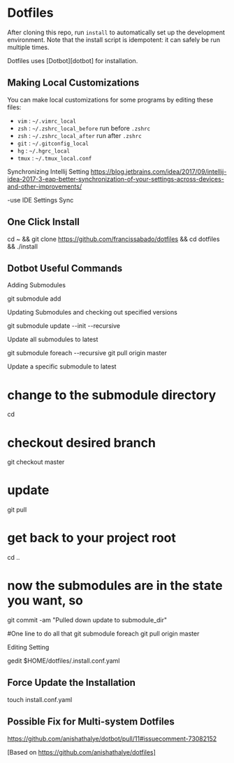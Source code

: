 Dotfiles
========

After cloning this repo, run `install` to automatically set up the development
environment. Note that the install script is idempotent: it can safely be run
multiple times.

Dotfiles uses [Dotbot][dotbot] for installation.

Making Local Customizations
---------------------------

You can make local customizations for some programs by editing these files:

* `vim` : `~/.vimrc_local`
* `zsh` : `~/.zshrc_local_before` run before `.zshrc`
* `zsh` : `~/.zshrc_local_after` run after `.zshrc`
* `git` : `~/.gitconfig_local`
* `hg` : `~/.hgrc_local`
* `tmux` : `~/.tmux_local.conf`


Synchronizing Intellij Setting
https://blog.jetbrains.com/idea/2017/09/intellij-idea-2017-3-eap-better-synchronization-of-your-settings-across-devices-and-other-improvements/

-use IDE Settings Sync


One Click Install
---------------------------

cd ~ && git clone https://github.com/francissabado/dotfiles && cd dotfiles && ./install



Dotbot Useful Commands
---------------------------

Adding Submodules

git submodule add <github-submodule-path> <directory-name>


Updating Submodules and checking out specified versions

git submodule update --init --recursive


Update all submodules to latest

git submodule foreach --recursive git pull origin master


Update a specific submodule to latest

# change to the submodule directory
cd <submodule-directory>

# checkout desired branch
git checkout master

# update
git pull

# get back to your project root
cd ..

# now the submodules are in the state you want, so
git commit -am "Pulled down update to submodule_dir"


#One line to do all that
git submodule foreach git pull origin master


Editing Setting

gedit $HOME/dotfiles/.install.conf.yaml

Force Update the Installation
---------------------------
touch install.conf.yaml


Possible Fix for Multi-system Dotfiles
---------------------------
https://github.com/anishathalye/dotbot/pull/11#issuecomment-73082152


[Based on https://github.com/anishathalye/dotfiles]


